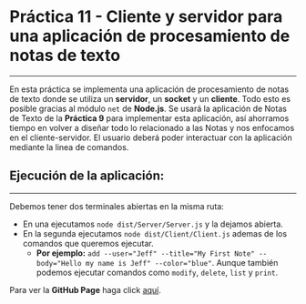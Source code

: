 # Práctica 11 - Cliente y servidor para una aplicación de procesamiento de notas de texto
---
En esta práctica se implementa una aplicación de procesamiento de notas de texto donde se utiliza un **servidor**, un **socket** y un **cliente**. Todo esto es posible gracias al módulo `net` de **Node.js**. Se usará la aplicación de Notas de Texto de la **Práctica 9** para implementar esta aplicación, así ahorramos tiempo en volver a diseñar todo lo relacionado a las Notas y nos enfocamos en el cliente-servidor. El usuario deberá poder interactuar con la aplicación mediante la linea de comandos.

## Ejecución de la aplicación:
---
Debemos tener dos terminales abiertas en la misma ruta:
* En una ejecutamos `node dist/Server/Server.js` y la dejamos abierta.
* En la segunda ejecutamos `node dist/Client/Client.js` ademas de los comandos que queremos ejecutar.
  * **Por ejemplo:** `add --user="Jeff" --title="My First Note" --body="Hello my name is Jeff" --color="blue"`. Aunque también podemos ejecutar comandos como `modify`, `delete`, `list` y `print`.

Para ver la **GitHub Page** haga click [aquí](https://ull-esit-inf-dsi-2122.github.io/ull-esit-inf-dsi-21-22-prct11-async-sockets-jeffperezfrade/).